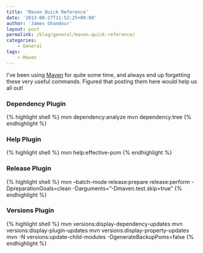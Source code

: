```yaml
---
title: 'Maven Quick Reference'
date: '2013-08-27T11:52:25+00:00'
author: 'James Ghandour'
layout: post
permalink: /blog/general/maven-quick-reference/
categories:
    - General
tags:
    - Maven
---
```


I’ve been using [Maven](http://maven.apache.org/) for quite some time, and always end up forgetting these very useful commands. Figured that posting them here would help us all out!

### Dependency Plugin
{% highlight shell %}
mvn dependency:analyze
mvn dependency:tree
{% endhighlight %}
 
### Help Plugin
{% highlight shell %}
mvn help:effective-pom
{% endhighlight %}

### Release Plugin
{% highlight shell %}
mvn –batch-mode release:prepare release:perform -DpreparationGoals=clean -Darguments=”-Dmaven.test.skip=true”
{% endhighlight %}

### Versions Plugin
{% highlight shell %}
mvn versions:display-dependency-updates
mvn versions:display-plugin-updates
mvn versions:display-property-updates
mvn -N versions:update-child-modules -DgenerateBackupPoms=false
{% endhighlight %}